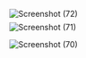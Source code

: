 <div style="height: 10">
  
  ![Screenshot (72)](https://github.com/Cozumo/Ec/assets/79846702/9ae2072f-8ce9-41b4-9db1-19b01fb69648)
  
</div>

<div>
  
![Screenshot (71)](https://github.com/Cozumo/Ec/assets/79846702/fb3ffccf-ee58-410e-8135-5770646b2762)
</div>

<div>

![Screenshot (70)](https://github.com/Cozumo/Ec/assets/79846702/516c9d8e-960c-4394-9818-4570c9f5d77c)
</div>
